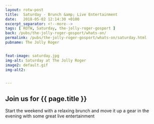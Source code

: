 ```yaml
---
layout: rotw-post
title:  Saturday - Brunch &amp; Live Entertainment
date:   2018-05-02 12:14:30 +0100
excerpt_separator: <!--more-->
tags: [ ROTW, Saturday, the-jolly-roger-gosport ]
back: /pubs/the-jolly-roger-gosport/whats-on/
permalink: /pubs/the-jolly-roger-gosport/whats-on/saturday.html
pubname: The Jolly Roger


feat-image: saturday.jpg
img-alt: Saturday at The Jolly Roger
image2: default.gif
img-alt2:


---
```


<h2>Join us for {{ page.title }}</h2>
<p>Start the weekend with a relaxing brunch and move it up a gear in the evening with some great live entertainment</p>
